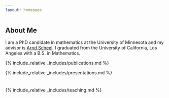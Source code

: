 ```yaml
---
layout: homepage
---
```


## About Me

I am a PhD candidate in mathematics at the University of Minnesota and my advisor is [Arnd Scheel](https://www-users.cse.umn.edu/~scheel/). I graduated from the University of California, Los Angeles with a B.S. in Mathematics.

<!--## Research Interests

- **Computer Vision:** image recognition, image generation, video captioning
- **Machine Learning:** meta-learning, incremental learning, transfer learning

## News

- **[Feb. 2020]** Our paper about incremental learning is accepted to CVPR 2020.
- **[Feb. 2020]** We will host the ACM Multimedia Asia 2020 conference in Singapore!
- **[Sept. 2019]** Our paper about few-shot learning is accepted to NeurIPS 2019.
- **[Mar. 2019]** Our paper about few-shot learning is accepted to CVPR 2019.
-->
{% include_relative _includes/publications.md %}

{% include_relative _includes/presentations.md %}

<p style="font-size:10px;line-height:1;"><br/></p>

{% include_relative _includes/teaching.md %}

<!--{% include_relative _includes/services.md %}-->
